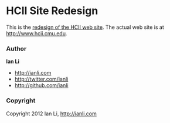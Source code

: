 HCII Site Redesign
==================

This is the [redesign of the HCII web site](http://ianli.github.com/hcii-site-redesign). The actual web site is at http://www.hcii.cmu.edu.

### Author

**Ian Li**

- http://ianli.com
- http://twitter.com/ianli
- http://github.com/ianli

### Copyright

Copyright 2012 Ian Li, http://ianli.com